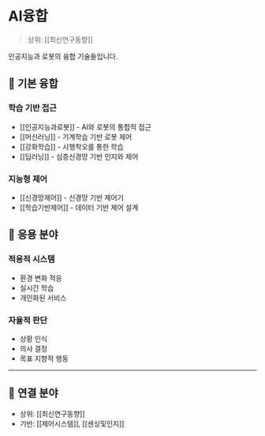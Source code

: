 # AI융합

> 상위: [[최신연구동향]]

인공지능과 로봇의 융합 기술들입니다.

## 🧠 기본 융합

### 학습 기반 접근
- [[인공지능과로봇]] - AI와 로봇의 통합적 접근
- [[머신러닝]] - 기계학습 기반 로봇 제어
- [[강화학습]] - 시행착오를 통한 학습
- [[딥러닝]] - 심층신경망 기반 인지와 제어

### 지능형 제어
- [[신경망제어]] - 신경망 기반 제어기
- [[학습기반제어]] - 데이터 기반 제어 설계

## 🎯 응용 분야

### 적응적 시스템
- 환경 변화 적응
- 실시간 학습
- 개인화된 서비스

### 자율적 판단
- 상황 인식
- 의사 결정
- 목표 지향적 행동

---

## 🔗 연결 분야
- 상위: [[최신연구동향]]
- 기반: [[제어시스템]], [[센싱및인지]]